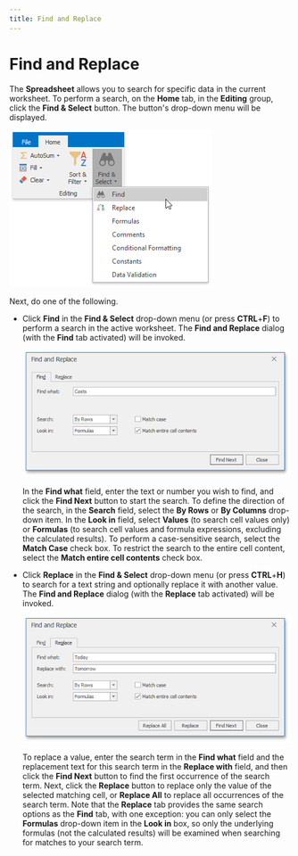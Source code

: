 ```yaml
---
title: Find and Replace
---
```

# Find and Replace
The **Spreadsheet** allows you to search for specific data in the current worksheet. To perform a search, on the **Home** tab, in the **Editing** group, click the **Find &#38; Select** button. The button's drop-down menu will be displayed.

![FindAndSelectButton](../../../images/Img23391.png)

Next, do one of the following.
* Click **Find** in the **Find &#38; Select** drop-down menu (or press **CTRL**+**F**) to perform a search in the active worksheet. The **Find and Replace** dialog (with the **Find** tab activated) will be invoked.
	
	![SpreadsheetControl_FindDialog](../../../images/Img23390.png)
	
	In the **Find what** field, enter the text or number you wish to find, and click the **Find Next** button to start the search. To define the direction of the search, in the **Search** field, select the **By Rows** or **By Columns** drop-down item. In the **Look in** field, select **Values** (to search cell values only) or **Formulas** (to search cell values and formula expressions, excluding the calculated results). To perform a case-sensitive search, select the **Match Case** check box. To restrict the search to the entire cell content, select the **Match entire cell contents** check box.
* Click **Replace** in the **Find &#38; Select** drop-down menu (or press **CTRL**+**H**) to search for a text string and optionally replace it with another value. The **Find and Replace** dialog (with the **Replace** tab activated) will be invoked.
	
	![SpreadsheetControl_ReplaceDialog](../../../images/Img23392.png)
	
	To replace a value, enter the search term in the **Find what** field and the replacement text for this search term in the **Replace with** field, and then click the **Find Next** button to find the first occurrence of the search term. Next, click the **Replace** button to replace only the value of the selected matching cell, or **Replace All** to replace all occurrences of the search term. Note that the **Replace** tab provides the same search options as the **Find** tab, with one exception: you can only select the **Formulas** drop-down item in the **Look in** box, so only the underlying formulas (not the calculated results) will be examined when searching for matches to your search term.